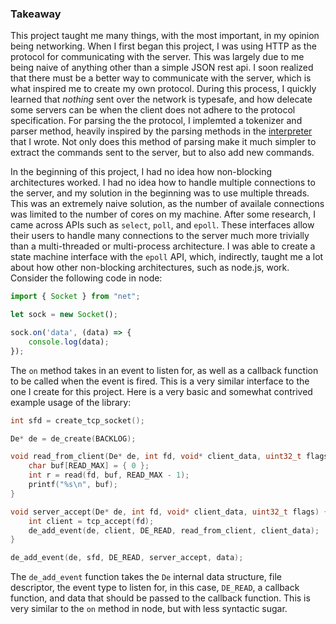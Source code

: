 ### Takeaway

This project taught me many things, with the most important,
in my opinion being networking. When I first began this project,
I was using HTTP as the protocol for communicating with the
server. This was largely due to me being naive of anything
other than a simple JSON rest api. I soon realized that there must
be a better way to communicate with the server, which is what
inspired me to create my own protocol. During this process, I quickly
learned that _nothing_ sent over the network is typesafe, and
how delecate some servers can be when the client does not
adhere to the protocol specification. For parsing the the
protocol, I implemted a tokenizer and parser method, heavily
inspired by the parsing methods in the [interpreter](/projects/interpreter/)
that I wrote. Not only does this method of parsing make it
much simpler to extract the commands sent to the server, but to
also add new commands.

In the beginning of this project, I had no idea how non-blocking
architectures worked. I had no idea how to handle multiple connections
to the server, and my solution in the beginning was to use multiple
threads. This was an extremely naive solution, as the
number of availale connections was limited to the number of cores
on my machine. After some research, I came across APIs such as `select`,
`poll`, and `epoll`. These interfaces allow their users to handle
many connections to the server much more trivially than a
multi-threaded or multi-process architecture. I was able to create a
state machine interface with the `epoll` API, which, indirectly,
taught me a lot about how other non-blocking architectures, such as
node.js, work. Consider the following code in node:

```js
import { Socket } from "net";

let sock = new Socket();

sock.on('data', (data) => {
    console.log(data);
});
```

The `on` method takes in an event to listen for, as well as
a callback function to be called when the event is fired.
This is a very similar interface to the one I create for
this project. Here is a very basic and somewhat contrived example
usage of the library:

```c
int sfd = create_tcp_socket();

De* de = de_create(BACKLOG);

void read_from_client(De* de, int fd, void* client_data, uint32_t flags) {
    char buf[READ_MAX] = { 0 };
    int r = read(fd, buf, READ_MAX - 1);
    printf("%s\n", buf);
}

void server_accept(De* de, int fd, void* client_data, uint32_t flags) {
    int client = tcp_accept(fd);
    de_add_event(de, client, DE_READ, read_from_client, client_data);
}

de_add_event(de, sfd, DE_READ, server_accept, data);
```

The `de_add_event` function takes the `De` internal data structure, file descriptor,
the event type to listen for, in this case, `DE_READ`, a callback function, and
data that should be passed to the callback function. This is very similar to the
`on` method in node, but with less syntactic sugar.

